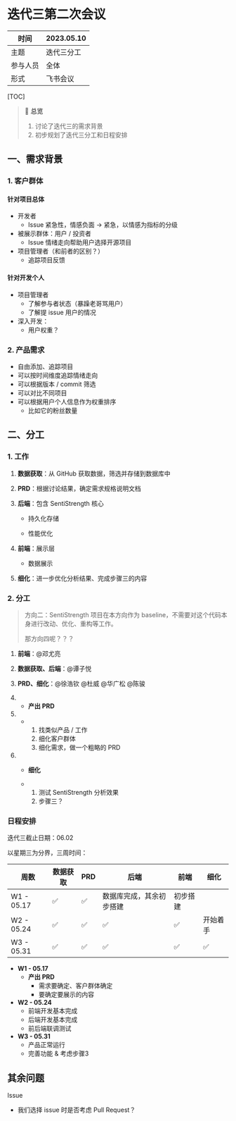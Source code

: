 # 迭代三第二次会议

| 时间     | 2023.05.10 |
| -------- | ---------- |
| 主题     | 迭代三分工 |
| 参与人员 | 全体       |
| 形式     | 飞书会议   |

[TOC]

> 🧐 **总览**
>
> 1. 讨论了迭代三的需求背景
> 1. 初步规划了迭代三分工和日程安排

## 一、需求背景

### 1. 客户群体

#### 针对项目总体

- 开发者
  - Issue 紧急性，情感负面 -> 紧急，以情感为指标的分级
- 被展示群体：用户 / 投资者
  - Issue 情绪走向帮助用户选择开源项目
- 项目管理者（和前者的区别？）
  - 追踪项目反馈

#### 针对开发个人

- 项目管理者
  - 了解参与者状态（暴躁老哥骂用户）
  - 了解提 issue 用户的情况
- 深入开发：
  - 用户权重？

### 2. 产品需求

- 自由添加、追踪项目
- 可以按时间维度追踪情绪走向
- 可以根据版本 / commit 筛选
- 可以对比不同项目
- 可以根据用户个人信息作为权重排序
  - 比如它的粉丝数量

## 二、分工

### 1. 工作

1. **数据获取**：从 GitHub 获取数据，筛选并存储到数据库中

2. **PRD**：根据讨论结果，确定需求规格说明文档

3. **后端**：包含 SentiStrength 核心

   - 持久化存储

   - 性能优化

4. **前端**：展示层

   - 数据展示

5. **细化**：进一步优化分析结果、完成步骤三的内容

### 2. 分工

> 方向二：SentiStrength 项目在本方向作为 baseline，不需要对这个代码本身进行改动、优化、重构等工作。
>
> 那方向四呢？？？

1. **前端**：@邓尤亮 
2. **数据获取、后端**：@谭子悦 
3. **PRD、细化**：@徐浩钦 @杜威 @华广松 @陈骏 

1. - **产出 PRD**

2. - 1. 找类似产品 / 工作
     2. 细化客户群体
     3. 细化需求，做一个粗略的 PRD

3. - **细化**

   - 1. 测试 SentiStrength 分析效果
     2. 步骤三？

### 日程安排

迭代三截止日期：06.02

以星期三为分界，三周时间：

| 周数       | 数据获取 | PRD  | 后端                     | 前端     | 细化     |
| ---------- | -------- | ---- | ------------------------ | -------- | -------- |
| W1 - 05.17 | ✅        | ✅    | 数据库完成，其余初步搭建 | 初步搭建 |          |
| W2 - 05.24 | ✅        | ✅    | ✅                        | ✅        | 开始着手 |
| W3 - 05.31 | ✅        | ✅    | ✅                        | ✅        | ✅        |

- **W1 - 05.17**
  - **产出 PRD**
    - 需求要确定、客户群体确定
    - 要确定要展示的内容
- **W2 - 05.24**
  - 前端开发基本完成
  - 后端开发基本完成
  - 前后端联调测试
- **W3 - 05.31**
  - 产品正常运行
  - 完善功能 & 考虑步骤3

## 其余问题

Issue 

- 我们选择 issue 时是否考虑 Pull Request？